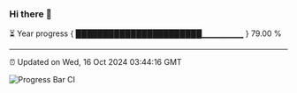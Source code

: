 ### Hi there 👋

⏳ Year progress { ███████████████████████▁▁▁▁▁▁▁ } 79.00 %

---

⏰ Updated on Wed, 16 Oct 2024 03:44:16 GMT

![Progress Bar CI](https://github.com/IshwaranRudhara/GIT-ACTION/workflows/Progress%20Bar%20CI/badge.svg)
